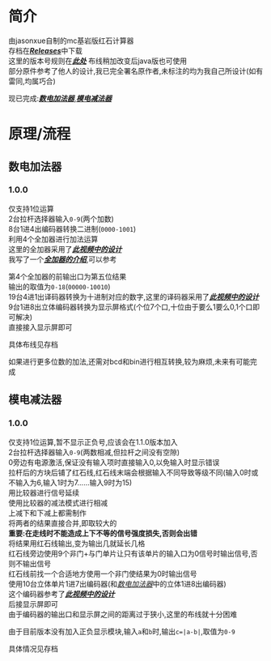 # 简介
由jasonxue自制的mc基岩版红石计算器  
存档在[***Releases***](https://github.com/jasonxue1/MCBE-Redstone-Calculator/releases)中下载  
这里的版本号规则在[***此处***](https://github.com/jasonxue1/MCBE-Redstone-Calculator/blob/main/resource/version.md)
布线稍加改变后java版也可使用  
部分原件参考了他人的设计,我已完全署名原作者,未标注的均为我自己所设计(如有雷同,均属巧合)  

现已完成:[***数电加法器***](https://github.com/jasonxue1/MCBE-Redstone-Calculator/blob/main/README.md#%E6%95%B0%E7%94%B5%E5%8A%A0%E6%B3%95%E5%99%A8),[***模电减法器***](https://github.com/jasonxue1/MCBE-Redstone-Calculator/blob/main/README.md#%E6%A8%A1%E7%94%B5%E5%87%8F%E6%B3%95%E5%99%A8)
# 原理/流程
## 数电加法器
### 1.0.0
仅支持1位运算  
2台拉杆选择器输入`0-9`(两个加数)  
8台1进4出编码器转换二进制(`0000-1001`)  
利用4个全加器进行加法运算  
这里的全加器采用了[***此视频中的设计***](https://www.bilibili.com/video/BV1xK411J76y)  
我写了一个[***全加器的介绍***](https://github.com/jasonxue1/MCBE-Redstone-Calculator/blob/main/resource/qjqjs.md),可以参考

第4个全加器的前输出口为第五位结果  
输出的取值为`0-18`(`00000-10010`)  
19台4进1出译码器转换为十进制对应的数字,这里的译码器采用了[***此视频中的设计***](https://www.bilibili.com/video/BV1Xt4y1S7UT)  
9台1进8出立体编码器转换为显示屏格式(个位7个口,十位由于要么1要么0,1个口即可解决)  
直接接入显示屏即可

具体布线见存档

如果进行更多位数的加法,还需对bcd和bin进行相互转换,较为麻烦,未来有可能完成
## 模电减法器
### 1.0.0
仅支持1位运算,暂不显示正负号,应该会在1.1.0版本加入  
2台拉杆选择器输入`0-9`(两数相减,但拉杆之间没有空隙)  
0旁边有电源激活,保证没有输入项时直接输入0,以免输入时显示错误  
拉杆后的方块后铺了红石线,红石线末端会根据输入不同导致等级不同(输入0时或不输入为6,输入1时为7……输入9时为15)  
用比较器进行信号延续  
使用比较器的减法模式进行相减  
上减下和下减上都需制作  
将两者的结果直接合并,即取较大的  
**重要:在走线时不能造成上下不等的信号强度损失,否则会出错**  
将结果用红石线输出,变为输出几就延长几格  
红石线旁边使用9个非门+与门单片让只有该单片的输入口为0信号时输出信号,否则不输出信号  
红石线前找一个合适地方使用一个非门使结果为0时输出信号  
使用10台立体单片1进7出编码器(和[*数电加法器*](https://github.com/jasonxue1/MCBE-Redstone-Calculator/blob/main/README.md#%E6%95%B0%E7%94%B5%E5%8A%A0%E6%B3%95%E5%99%A8)中的立体1进8出编码器)  
这个编码器参考了[***此视频中的设计***](https://www.bilibili.com/video/BV1ui4y1j7fW)  
后接显示屏即可  
由于编码器的输出口和显示屏之间的距离过于狭小,这里的布线就十分困难

由于目前版本没有加入正负显示模块,输入`a`和`b`时,输出`c=|a-b|`,取值为`0-9`

具体情况见存档
